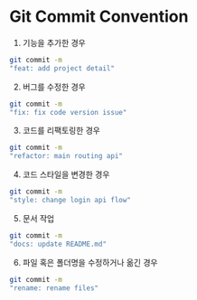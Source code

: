 # Git Commit Convention

1. 기능을 추가한 경우
  ```bash
  git commit -m
  "feat: add project detail"
  ```

2. 버그를 수정한 경우
  ```bash
  git commit -m
  "fix: fix code version issue"
  ```

3. 코드를 리팩토링한 경우
  ```bash
  git commit -m
  "refactor: main routing api"
  ```

4. 코드 스타일을 변경한 경우
  ```bash
  git commit -m
  "style: change login api flow"
  ```

5. 문서 작업
  ```bash
  git commit -m
  "docs: update README.md"
  ```

6. 파일 혹은 폴더명을 수정하거나 옮긴 경우
  ```bash
  git commit -m
  "rename: rename files"
  ```